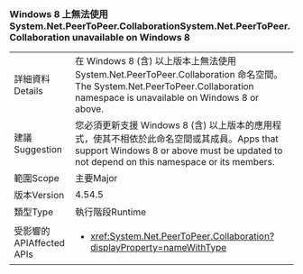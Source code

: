 ### <a name="systemnetpeertopeercollaboration-unavailable-on-windows-8"></a><span data-ttu-id="007a7-101">Windows 8 上無法使用 System.Net.PeerToPeer.Collaboration</span><span class="sxs-lookup"><span data-stu-id="007a7-101">System.Net.PeerToPeer.Collaboration unavailable on Windows 8</span></span>

|   |   |
|---|---|
|<span data-ttu-id="007a7-102">詳細資料</span><span class="sxs-lookup"><span data-stu-id="007a7-102">Details</span></span>|<span data-ttu-id="007a7-103">在 Windows 8 (含) 以上版本上無法使用 System.Net.PeerToPeer.Collaboration 命名空間。</span><span class="sxs-lookup"><span data-stu-id="007a7-103">The System.Net.PeerToPeer.Collaboration namespace is unavailable on Windows 8 or above.</span></span>|
|<span data-ttu-id="007a7-104">建議</span><span class="sxs-lookup"><span data-stu-id="007a7-104">Suggestion</span></span>|<span data-ttu-id="007a7-105">您必須更新支援 Windows 8 (含) 以上版本的應用程式，使其不相依於此命名空間或其成員。</span><span class="sxs-lookup"><span data-stu-id="007a7-105">Apps that support Windows 8 or above must be updated to not depend on this namespace or its members.</span></span>|
|<span data-ttu-id="007a7-106">範圍</span><span class="sxs-lookup"><span data-stu-id="007a7-106">Scope</span></span>|<span data-ttu-id="007a7-107">主要</span><span class="sxs-lookup"><span data-stu-id="007a7-107">Major</span></span>|
|<span data-ttu-id="007a7-108">版本</span><span class="sxs-lookup"><span data-stu-id="007a7-108">Version</span></span>|<span data-ttu-id="007a7-109">4.5</span><span class="sxs-lookup"><span data-stu-id="007a7-109">4.5</span></span>|
|<span data-ttu-id="007a7-110">類型</span><span class="sxs-lookup"><span data-stu-id="007a7-110">Type</span></span>|<span data-ttu-id="007a7-111">執行階段</span><span class="sxs-lookup"><span data-stu-id="007a7-111">Runtime</span></span>|
|<span data-ttu-id="007a7-112">受影響的 API</span><span class="sxs-lookup"><span data-stu-id="007a7-112">Affected APIs</span></span>|<ul><li><xref:System.Net.PeerToPeer.Collaboration?displayProperty=nameWithType></li></ul>|

